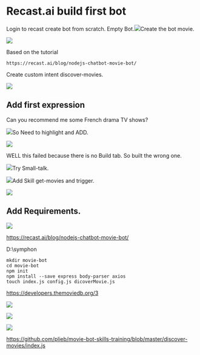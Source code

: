 # Recast.ai build first bot

Login to recast create bot from scratch. Empty Bot.![](/assets/recastai_step1.png)Create the bot movie.

![](/assets/reactai_movie.png)

Based on the tutorial

```
https://recast.ai/blog/nodejs-chatbot-movie-bot/
```

Create custom intent discover-movies.

![](/assets/intent_discovermovies.png)

## Add first expression

Can you recommend me some French drama TV shows?

![](/assets/first_expression.png)So Need to highlight and ADD.

![](/assets/genre_intent.png)

WELL this failed because there is no Build tab.  So built the wrong one.

![](/assets/wront_template.png)Try Small-talk.

![](/assets/small_talk.png)Add Skill get-movies and trigger.

![](/assets/get_movies.png)

## Add Requirements.

![](/assets/requirements.png)



https://recast.ai/blog/nodejs-chatbot-movie-bot/

D:\symphon

```
mkdir movie-bot 
cd movie-bot
npm init
npm install --save express body-parser axios
touch index.js config.js dicoverMovie.js
```

https://developers.themoviedb.org/3

![](/assets/crreatemovieaccount.png)



![](/assets/jjwallabymovie.png)



![](/assets/movieorg.png)



https://github.com/plieb/movie-bot-skills-training/blob/master/discover-movies/index.js





